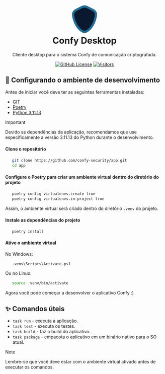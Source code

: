<h1 align="center">
  <a href="https://github.com/confy-security/app" target="_blank" rel="noopener noreferrer">
    <picture>
      <img width="80" src="confy/assets/icon.png">
    </picture>
  </a>
  <br>
  Confy Desktop
</h1>

<p align="center">Cliente desktop para o sistema Confy de comunicação criptografada.</p>

<div align="center">

[![GitHub License](https://img.shields.io/github/license/confy-security/app?color=blue
)](/LICENSE)
[![Visitors](https://api.visitorbadge.io/api/visitors?path=confy-security%2Fapp&label=repository%20visits&countColor=%231182c3&style=flat)](https://github.com/confy-security/app)
  
</div>

## 🔧 Configurando o ambiente de desenvolvimento

Antes de iniciar você deve ter as seguintes ferramentas instaladas:

- [GIT](https://git-scm.com/)
- [Poetry](https://python-poetry.org/docs/#installation)
- [Python 3.11.13](https://www.python.org/downloads/)

> [!IMPORTANT]
> Devido as dependências da aplicação, recomendamos que use especificamente a versão 3.11.13 do Python durante o desenvolvimento.

#### Clone o repositório

```bash
   git clone https://github.com/confy-security/app.git
   cd app
```

#### Configure o Poetry para criar um ambiente virtual dentro do diretório do projeto

```bash
   poetry config virtualenvs.create true
   poetry config virtualenvs.in-project true
```

Assim, o ambiente virtual será criado dentro do diretório `.venv` do projeto.

#### Instale as dependências do projeto

```bash
   poetry install
```

#### Ative o ambiente virtual

No Windows:

```bash
   .venv\Scripts\Activate.ps1
```

Ou no Linux:

```bash
   source .venv/bin/activate
```

Agora você pode começar a desenvolver o aplicativo Confy :)

## ✨ Comandos úteis

- `task run` - executa a aplicação.
- `task test` - executa os testes.
- `task build` - faz o build do aplicativo.
- `task package` - empacota o aplicativo em um binário nativo para o SO atual.

> [!NOTE]
> Lembre-se que você deve estar com o ambiente virtual ativado antes de executar os comandos.

